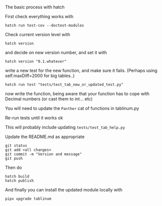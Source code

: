 The basic process with hatch

First check everything works with 

    hatch run test-cov --doctest-modules

Check current version level with

    hatch version 

and decide on new version number, and set it with

    hatch version "0.1.whatever"

write a new test for the new function, and make sure it fails.
(Perhaps using self.maxDiff=2000 for big tables..)

    hatch run test "tests/test_tab_new_or_updated_test.py"

now write the function, being aware that your function has to cope 
with Decimal numbers (or cast them to int... etc)

You will need to update the `Panther` cat of functions in tablinum.py

Re-run tests until it works ok

This will probably include updating `tests/test_tab_help.py`

Update the README.md as appropriate

    git status
    git add <all changes>
    git commit -m "Version and message"
    git push

Then do 

    hatch build
    hatch publish

And finally you can install the updated module locally with 

    pipx upgrade tablinum

